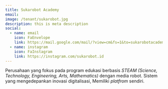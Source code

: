 ```yaml
---
title: Sukarobot Academy
email: 
image: /tenant/sukarobot.jpg
description: this is meta description
social:
  - name: email
    icon: FaEnvelope
    link: https://mail.google.com/mail/?view=cm&fs=1&to=sukarobotacademy@gmail.com
  - name: instagram
    icon: FaInstagram
    link: https://instagram.com/sukarobot.id
---
```

Perusahaan yang fokus pada program edukasi berbasis _STEAM (Science, Technology, Engineering, Arts, Mathematics)_ dengan media robot. Sistem yang mengedepankan inovasi digitalisasi, Memiliki _platfrom_ sendiri.